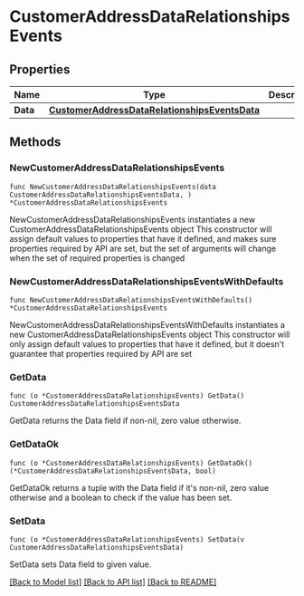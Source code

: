 # CustomerAddressDataRelationshipsEvents

## Properties

Name | Type | Description | Notes
------------ | ------------- | ------------- | -------------
**Data** | [**CustomerAddressDataRelationshipsEventsData**](CustomerAddressDataRelationshipsEventsData.md) |  | 

## Methods

### NewCustomerAddressDataRelationshipsEvents

`func NewCustomerAddressDataRelationshipsEvents(data CustomerAddressDataRelationshipsEventsData, ) *CustomerAddressDataRelationshipsEvents`

NewCustomerAddressDataRelationshipsEvents instantiates a new CustomerAddressDataRelationshipsEvents object
This constructor will assign default values to properties that have it defined,
and makes sure properties required by API are set, but the set of arguments
will change when the set of required properties is changed

### NewCustomerAddressDataRelationshipsEventsWithDefaults

`func NewCustomerAddressDataRelationshipsEventsWithDefaults() *CustomerAddressDataRelationshipsEvents`

NewCustomerAddressDataRelationshipsEventsWithDefaults instantiates a new CustomerAddressDataRelationshipsEvents object
This constructor will only assign default values to properties that have it defined,
but it doesn't guarantee that properties required by API are set

### GetData

`func (o *CustomerAddressDataRelationshipsEvents) GetData() CustomerAddressDataRelationshipsEventsData`

GetData returns the Data field if non-nil, zero value otherwise.

### GetDataOk

`func (o *CustomerAddressDataRelationshipsEvents) GetDataOk() (*CustomerAddressDataRelationshipsEventsData, bool)`

GetDataOk returns a tuple with the Data field if it's non-nil, zero value otherwise
and a boolean to check if the value has been set.

### SetData

`func (o *CustomerAddressDataRelationshipsEvents) SetData(v CustomerAddressDataRelationshipsEventsData)`

SetData sets Data field to given value.



[[Back to Model list]](../README.md#documentation-for-models) [[Back to API list]](../README.md#documentation-for-api-endpoints) [[Back to README]](../README.md)


